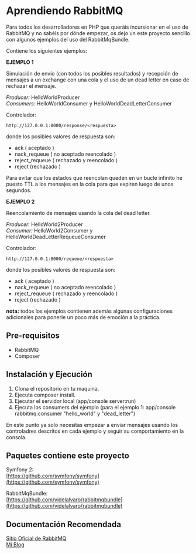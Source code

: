 Aprendiendo RabbitMQ
====================

Para todos los desarrolladores en PHP que queráis incursionar en el uso de RabbitMQ y no sabéis por dónde empezar, os dejo un este proyecto sencillo con algunos ejemplos del uso del RabbitMqBundle.

Contiene los siguientes ejemplos: 

**EJEMPLO 1** 

Simulación de envío (con todos los posibles resultados) y recepción de mensajes a un exchange con una cola y el uso de un dead letter en caso de rechazar el mensaje.

*Producer:*  HelloWorldProducer   
*Consumers:* HelloWorldConsumer y HelloWorldDeadLetterConsumer

Controlador: 

    http://127.0.0.1:8000/response/<respuesta>
    
donde los posibles valores de respuesta son: 

*   ack ( aceptado )
*   nack_requeue ( no aceptado reencolado )
*   reject_requeue ( rechazado y reencolado )
*   reject (rechazado )
 
Para evitar que los estados que reencolan queden en un bucle infinito he puesto TTL a los mensajes en la cola para que expiren luego de unos segundos.
    
**EJEMPLO 2**

Reencolamiento de mensajes usando la cola del dead letter.

*Producer:* HelloWorld2Producer    
*Consumer:* HelloWorld2Consumer y HelloWorldDeadLetterRequeueConsumer

Controlador: 

    http://127.0.0.1:8000/requeue/<respuesta>


donde los posibles valores de respuesta son: 

*   ack ( aceptado )
*   nack_requeue ( no aceptado reencolado )
*   reject_requeue ( rechazado y reencolado )
*   reject (rechazado )


**nota:** todos los ejemplos contienen además algunas configuraciones adicionales para ponerle un poco más de emoción a la práctica.

Pre-requisitos
--------------
*   RabbitMQ
*   Composer

Instalación y Ejecución
-----------------------

1.  Clona el repositorio en tu maquina. 
2.  Ejecuta composer install.
3.  Ejecutar el servidor local (app/console server:run) 
4.  Ejecuta los consumers del ejemplo (para el ejemplo 1: app/console rabbitmq:consumer  "hello_world" y "dead_letter")   
    
En este punto ya solo necesitas empezar a enviar mensajes usando los controladres descritos en cada ejemplo y seguir su comportamiento en la consola.     
 

Paquetes contiene este proyecto
-------------------------------

Symfony 2:  
[https://github.com/symfony/symfony](https://github.com/symfony/symfony)

RabbitMqBundle:  
[https://github.com/videlalvaro/rabbitmqbundle](https://github.com/videlalvaro/rabbitmqbundle)  

Documentación Recomendada
-------------------------------

[Sitio Oficial de RabbitMQ](https://www.rabbitmq.com/)  
[Mi Blog](http://sergiosusa.com/blog)





